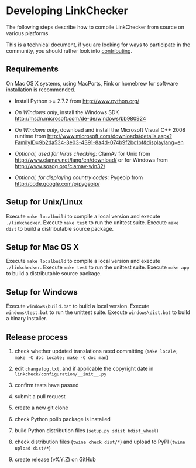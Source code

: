 Developing LinkChecker
======================

The following steps describe how to compile LinkChecker from source
on various platforms.

This is a technical document, if you are looking for ways to
participate in the community, you should rather look into
[contributing](contributing).

Requirements
------------
On Mac OS X systems, using MacPorts, Fink or homebrew for software
installation is recommended.

- Install Python >= 2.7.2 from http://www.python.org/

- *On Windows only*, install the Windows SDK
  http://msdn.microsoft.com/de-de/windows/bb980924

- *On Windows only*, download and install the Microsoft
  Visual C++ 2008 runtime from
  http://www.microsoft.com/downloads/details.aspx?FamilyID=9b2da534-3e03-4391-8a4d-074b9f2bc1bf&displaylang=en

- *Optional, used for Virus checking:*
  ClamAv for Unix from http://www.clamav.net/lang/en/download/
  or for Windows from http://www.sosdg.org/clamav-win32/

- *Optional, for displaying country codes:*
  Pygeoip from http://code.google.com/p/pygeoip/


Setup for Unix/Linux
--------------------
Execute ``make localbuild`` to compile a local version and execute
``./linkchecker``.
Execute ``make test`` to run the unittest suite.
Execute ``make dist`` to build a distributable source package.


Setup for Mac OS X
------------------
Execute ``make localbuild`` to compile a local version and execute
``./linkchecker``.
Execute ``make test`` to run the unittest suite.
Execute ``make app`` to build a distributable source package.


Setup for Windows
-----------------
Execute ``windows\build.bat`` to build a local version.
Execute ``windows\test.bat`` to run the unittest suite.
Execute ``windows\dist.bat`` to build a binary installer.


Release process
---------------

1. check whether updated translations need committing
   (`make locale; make -C doc locale; make -C doc man`)

2. edit `changelog.txt`, and if applicable the
   copyright date in `linkcheck/configuration/__init__.py`

3. confirm tests have passed

4. submit a pull request

5. create a new git clone

6. check Python polib package is installed

7. build Python distribution files (`setup.py sdist bdist_wheel`)

8. check distribution files (`twine check dist/*`) and upload to PyPI (`twine upload dist/*`)

9. create release (vX.Y.Z) on GitHub
